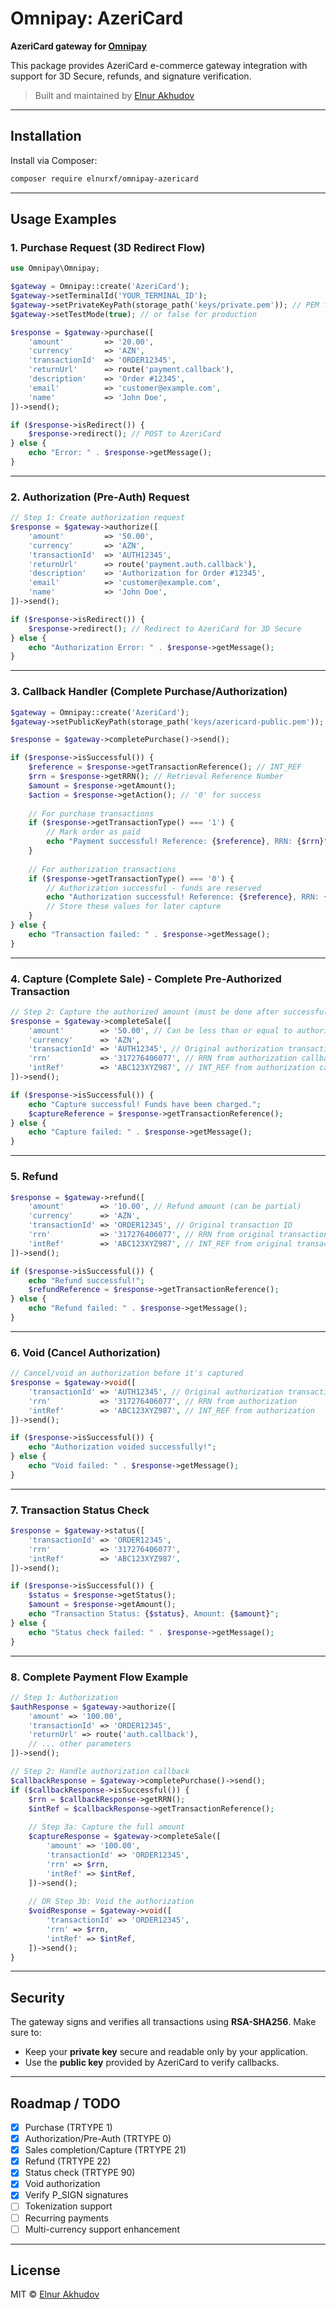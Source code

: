 # Omnipay: AzeriCard

**AzeriCard gateway for [Omnipay](https://github.com/thephpleague/omnipay)**

This package provides AzeriCard e-commerce gateway integration with support for 3D Secure, refunds, and signature verification.

> Built and maintained by [Elnur Akhudov](mailto:elnurxf@gmail.com)

---

## Installation

Install via Composer:

```bash
composer require elnurxf/omnipay-azericard
```

---

## Usage Examples

### 1. Purchase Request (3D Redirect Flow)

```php
use Omnipay\Omnipay;

$gateway = Omnipay::create('AzeriCard');
$gateway->setTerminalId('YOUR_TERMINAL_ID');
$gateway->setPrivateKeyPath(storage_path('keys/private.pem')); // PEM file
$gateway->setTestMode(true); // or false for production

$response = $gateway->purchase([
    'amount'         => '20.00',
    'currency'       => 'AZN',
    'transactionId'  => 'ORDER12345',
    'returnUrl'      => route('payment.callback'),
    'description'    => 'Order #12345',
    'email'          => 'customer@example.com',
    'name'           => 'John Doe',
])->send();

if ($response->isRedirect()) {
    $response->redirect(); // POST to AzeriCard
} else {
    echo "Error: " . $response->getMessage();
}
```

---

### 2. Authorization (Pre-Auth) Request

```php
// Step 1: Create authorization request
$response = $gateway->authorize([
    'amount'         => '50.00',
    'currency'       => 'AZN',
    'transactionId'  => 'AUTH12345',
    'returnUrl'      => route('payment.auth.callback'),
    'description'    => 'Authorization for Order #12345',
    'email'          => 'customer@example.com',
    'name'           => 'John Doe',
])->send();

if ($response->isRedirect()) {
    $response->redirect(); // Redirect to AzeriCard for 3D Secure
} else {
    echo "Authorization Error: " . $response->getMessage();
}
```

---

### 3. Callback Handler (Complete Purchase/Authorization)

```php
$gateway = Omnipay::create('AzeriCard');
$gateway->setPublicKeyPath(storage_path('keys/azericard-public.pem'));

$response = $gateway->completePurchase()->send();

if ($response->isSuccessful()) {
    $reference = $response->getTransactionReference(); // INT_REF
    $rrn = $response->getRRN(); // Retrieval Reference Number
    $amount = $response->getAmount();
    $action = $response->getAction(); // '0' for success
    
    // For purchase transactions
    if ($response->getTransactionType() === '1') {
        // Mark order as paid
        echo "Payment successful! Reference: {$reference}, RRN: {$rrn}";
    }
    
    // For authorization transactions  
    if ($response->getTransactionType() === '0') {
        // Authorization successful - funds are reserved
        echo "Authorization successful! Reference: {$reference}, RRN: {$rrn}";
        // Store these values for later capture
    }
} else {
    echo "Transaction failed: " . $response->getMessage();
}
```

---

### 4. Capture (Complete Sale) - Complete Pre-Authorized Transaction

```php
// Step 2: Capture the authorized amount (must be done after successful authorization)
$response = $gateway->completeSale([
    'amount'        => '50.00', // Can be less than or equal to authorized amount
    'currency'      => 'AZN',
    'transactionId' => 'AUTH12345', // Original authorization transaction ID
    'rrn'           => '317276406077', // RRN from authorization callback
    'intRef'        => 'ABC123XYZ987', // INT_REF from authorization callback
])->send();

if ($response->isSuccessful()) {
    echo "Capture successful! Funds have been charged.";
    $captureReference = $response->getTransactionReference();
} else {
    echo "Capture failed: " . $response->getMessage();
}
```

---

### 5. Refund

```php
$response = $gateway->refund([
    'amount'        => '10.00', // Refund amount (can be partial)
    'currency'      => 'AZN',
    'transactionId' => 'ORDER12345', // Original transaction ID
    'rrn'           => '317276406077', // RRN from original transaction
    'intRef'        => 'ABC123XYZ987', // INT_REF from original transaction
])->send();

if ($response->isSuccessful()) {
    echo "Refund successful!";
    $refundReference = $response->getTransactionReference();
} else {
    echo "Refund failed: " . $response->getMessage();
}
```

---

### 6. Void (Cancel Authorization)

```php
// Cancel/void an authorization before it's captured
$response = $gateway->void([
    'transactionId' => 'AUTH12345', // Original authorization transaction ID
    'rrn'           => '317276406077', // RRN from authorization
    'intRef'        => 'ABC123XYZ987', // INT_REF from authorization
])->send();

if ($response->isSuccessful()) {
    echo "Authorization voided successfully!";
} else {
    echo "Void failed: " . $response->getMessage();
}
```

---

### 7. Transaction Status Check

```php
$response = $gateway->status([
    'transactionId' => 'ORDER12345',
    'rrn'           => '317276406077',
    'intRef'        => 'ABC123XYZ987',
])->send();

if ($response->isSuccessful()) {
    $status = $response->getStatus();
    $amount = $response->getAmount();
    echo "Transaction Status: {$status}, Amount: {$amount}";
} else {
    echo "Status check failed: " . $response->getMessage();
}
```

---

### 8. Complete Payment Flow Example

```php
// Step 1: Authorization
$authResponse = $gateway->authorize([
    'amount' => '100.00',
    'transactionId' => 'ORDER12345',
    'returnUrl' => route('auth.callback'),
    // ... other parameters
])->send();

// Step 2: Handle authorization callback
$callbackResponse = $gateway->completePurchase()->send();
if ($callbackResponse->isSuccessful()) {
    $rrn = $callbackResponse->getRRN();
    $intRef = $callbackResponse->getTransactionReference();
    
    // Step 3a: Capture the full amount
    $captureResponse = $gateway->completeSale([
        'amount' => '100.00',
        'transactionId' => 'ORDER12345',
        'rrn' => $rrn,
        'intRef' => $intRef,
    ])->send();
    
    // OR Step 3b: Void the authorization
    $voidResponse = $gateway->void([
        'transactionId' => 'ORDER12345',
        'rrn' => $rrn,
        'intRef' => $intRef,
    ])->send();
}
```

---

## Security

The gateway signs and verifies all transactions using **RSA-SHA256**. Make sure to:

- Keep your **private key** secure and readable only by your application.
- Use the **public key** provided by AzeriCard to verify callbacks.

---

## Roadmap / TODO

- [x] Purchase (TRTYPE 1)
- [x] Authorization/Pre-Auth (TRTYPE 0)
- [x] Sales completion/Capture (TRTYPE 21)
- [x] Refund (TRTYPE 22)
- [x] Status check (TRTYPE 90)
- [x] Void authorization
- [x] Verify P_SIGN signatures
- [ ] Tokenization support
- [ ] Recurring payments
- [ ] Multi-currency support enhancement

---

## License

MIT © [Elnur Akhudov](mailto:elnurxf@gmail.com)
